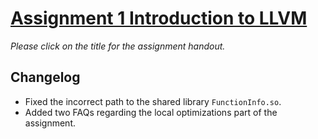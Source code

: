 # [Assignment 1 Introduction to LLVM](https://www.overleaf.com/read/nvmnmbntgwqn)

*Please click on the title for the assignment handout.*

## Changelog

- Fixed the incorrect path to the shared library `FunctionInfo.so`.
- Added two FAQs regarding the local optimizations part of the assignment.
